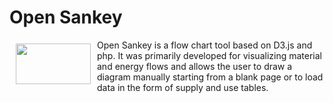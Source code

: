 # Open Sankey

<a href="http://www.eco-data.fr"><img src="http://www.eco-data.fr/sources/img/sankey_large.png" align="left" height="65" width="120" hspace="10" vspace="6"></a>

Open Sankey is a flow chart tool based on D3.js and php.
It was primarily developed for visualizing material and energy flows and allows the user to draw a diagram manually starting from a blank page or to load data in the form of supply and use tables.  


